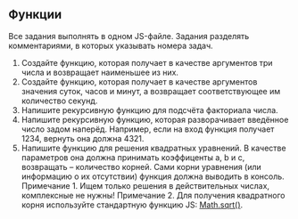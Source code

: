 ## Функции

Все задания выполнять в одном JS-файле. Задания разделять комментариями, в которых указывать номера задач.

1. Создайте функцию, которая получает в качестве аргументов три числа и возвращает наименьшее из них.
2. Создайте функцию, которая получает в качестве аргументов значения суток, часов и минут, а возвращает соответствующее им количество секунд.
3. Напишите рекурсивную функцию для подсчёта факториала числа.
4. Напишите рекурсивную функцию, которая разворачивает введённое число задом наперёд. Например, если на вход функция получает 1234, вернуть она должна 4321.
5. Напишите функцию для решения квадратных уравнений. В качестве параметров она должна принимать коэффиценты a, b и c, возвращать – количество корней. Сами корни уравнения (или информацию о их отсутствии) функция должна выводить в консоль.
Примечание 1. Ищем только решения в действительных числах, комплексные не нужны!
Примечание 2. Для получения квадратного корня используйте стандартную функцию JS: [Math.sqrt()](https://developer.mozilla.org/en-US/docs/Web/JavaScript/Reference/Global_Objects/Math/sqrt).